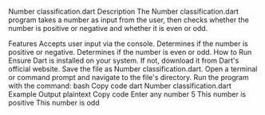 Number classification.dart
Description
The Number classification.dart program takes a number as input from the user, then checks whether the number is positive or negative and whether it is even or odd.

Features
Accepts user input via the console.
Determines if the number is positive or negative.
Determines if the number is even or odd.
How to Run
Ensure Dart is installed on your system. If not, download it from Dart's official website.
Save the file as Number classification.dart.
Open a terminal or command prompt and navigate to the file's directory.
Run the program with the command:
bash
Copy code
dart Number classification.dart
Example Output
plaintext
Copy code
Enter any number
5
This number is positive
This number is odd